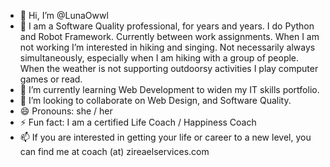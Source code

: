 - 👋 Hi, I’m @LunaOwwl
- 👀 I am a Software Quality professional, for years and years. I do Python and Robot Framework. Currently between work assignments. When I am not working I’m interested in hiking and singing. Not necessarily always simultaneously, especially when I am hiking with a group of people. When the weather is not supporting outdoorsy activities I play computer games or read.
- 🌱 I’m currently learning Web Development to widen my IT skills portfolio.
- 💞️ I’m looking to collaborate on Web Design, and Software Quality. 
- 😄 Pronouns: she / her
- ⚡ Fun fact: I am a certified Life Coach / Happiness Coach
- 📫 If you are interested in getting your life or career to a new level, you can find me at coach (at) zireaelservices.com

